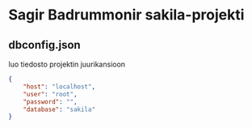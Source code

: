 # Sagir Badrummonir sakila-projekti

## dbconfig.json
luo tiedosto projektin juurikansioon
```json
{
    "host": "localhost",  
    "user": "root",  
    "password": "",  
    "database": "sakila"
}
```
